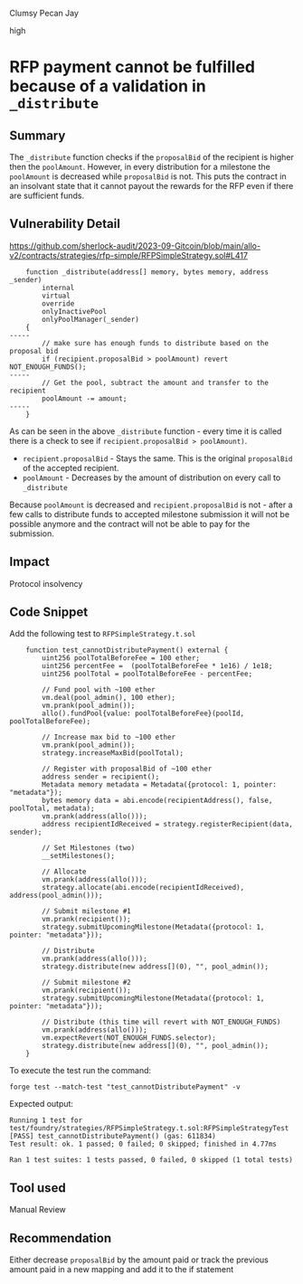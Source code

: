 Clumsy Pecan Jay

high

# RFP payment cannot be fulfilled because of a validation in `_distribute`
## Summary

The `_distribute` function checks if the `proposalBid` of the recipient is higher then the `poolAmount`.
However, in every distribution for a milestone the `poolAmount` is decreased while `proposalBid` is not. 
This puts the contract in an insolvant state that it cannot payout the rewards for the RFP even if there are sufficient funds.  

## Vulnerability Detail
https://github.com/sherlock-audit/2023-09-Gitcoin/blob/main/allo-v2/contracts/strategies/rfp-simple/RFPSimpleStrategy.sol#L417
```solidity
    function _distribute(address[] memory, bytes memory, address _sender)
        internal
        virtual
        override
        onlyInactivePool
        onlyPoolManager(_sender)
    {
-----
        // make sure has enough funds to distribute based on the proposal bid
        if (recipient.proposalBid > poolAmount) revert NOT_ENOUGH_FUNDS();
-----
        // Get the pool, subtract the amount and transfer to the recipient
        poolAmount -= amount;
-----
    }
```

As can be seen in the above `_distribute` function - every time it is called there is a check to see if `recipient.proposalBid > poolAmount)`.

* `recipient.proposalBid` - Stays the same. This is the original `proposalBid` of the accepted recipient.
* `poolAmount` - Decreases by the amount of distribution on every call to `_distribute`

Because `poolAmount` is decreased and `recipient.proposalBid` is not - after a few calls to distribute funds to accepted milestone submission it will not be possible anymore and the contract will not be able to pay for the submission.

## Impact

Protocol insolvency 

## Code Snippet

Add the following test to `RFPSimpleStrategy.t.sol`
```solidity
    function test_cannotDistributePayment() external {
        uint256 poolTotalBeforeFee = 100 ether;
        uint256 percentFee =  (poolTotalBeforeFee * 1e16) / 1e18;
        uint256 poolTotal = poolTotalBeforeFee - percentFee;

        // Fund pool with ~100 ether
        vm.deal(pool_admin(), 100 ether);
        vm.prank(pool_admin());
        allo().fundPool{value: poolTotalBeforeFee}(poolId, poolTotalBeforeFee);

        // Increase max bid to ~100 ether
        vm.prank(pool_admin());
        strategy.increaseMaxBid(poolTotal);

        // Register with proposalBid of ~100 ether
        address sender = recipient();
        Metadata memory metadata = Metadata({protocol: 1, pointer: "metadata"});
        bytes memory data = abi.encode(recipientAddress(), false, poolTotal, metadata);
        vm.prank(address(allo()));
        address recipientIdReceived = strategy.registerRecipient(data, sender);

        // Set Milestones (two)
        __setMilestones();

        // Allocate
        vm.prank(address(allo()));
        strategy.allocate(abi.encode(recipientIdReceived), address(pool_admin()));

        // Submit milestone #1
        vm.prank(recipient());
        strategy.submitUpcomingMilestone(Metadata({protocol: 1, pointer: "metadata"}));

        // Distribute
        vm.prank(address(allo()));
        strategy.distribute(new address[](0), "", pool_admin());

        // Submit milestone #2
        vm.prank(recipient());
        strategy.submitUpcomingMilestone(Metadata({protocol: 1, pointer: "metadata"}));

        // Distribute (this time will revert with NOT_ENOUGH_FUNDS)
        vm.prank(address(allo()));
        vm.expectRevert(NOT_ENOUGH_FUNDS.selector);
        strategy.distribute(new address[](0), "", pool_admin());
    }
```

To execute the test run the command:
```solidity
forge test --match-test "test_cannotDistributePayment" -v  
```

Expected output:
```solidity
Running 1 test for test/foundry/strategies/RFPSimpleStrategy.t.sol:RFPSimpleStrategyTest
[PASS] test_cannotDistributePayment() (gas: 611834)
Test result: ok. 1 passed; 0 failed; 0 skipped; finished in 4.77ms
 
Ran 1 test suites: 1 tests passed, 0 failed, 0 skipped (1 total tests)
```
## Tool used

Manual Review

## Recommendation

Either decrease `proposalBid` by the amount paid or track the previous amount paid in a new mapping and add it to the if statement
